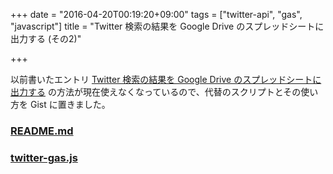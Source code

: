 +++
date = "2016-04-20T00:19:20+09:00"
tags = ["twitter-api", "gas", "javascript"]
title = "Twitter 検索の結果を Google Drive のスプレッドシートに出力する (その2)"

+++

以前書いたエントリ [Twitter 検索の結果を Google Drive のスプレッドシートに出力する](http://blog.hika69.com/blog/2014/01/28/google-apps-script/) の方法が現在使えなくなっているので、代替のスクリプトとその使い方を Gist に置きました。

<!--more-->

### [README.md](https://gist.github.com/hikarock/61fa2cbd933c3ec3abc2afa1830ba68b)

<script src="https://gist.github.com/hikarock/61fa2cbd933c3ec3abc3afa1830ba68b.js"></script>

### [twitter-gas.js](https://gist.github.com/hikarock/e4d549ddbae5d9d67a1d93b56d69e129)

<script src="https://gist.github.com/hikarock/e4d549ddbae5d9d67a1d93b56d69e129.js"></script>
